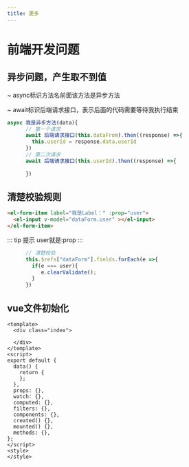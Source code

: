 ```yaml
---
title: 更多
---
```


# 前端开发问题

## 异步问题，产生取不到值
~ async标识方法名前面该方法是异步方法

~ await标识后端请求接口，表示后面的代码需要等待我执行结束
``` js
async 我是异步方法(data){
      // 第一个请求
      await 后端请求接口(this.dataFrom).then((response) =>{
        this.userId = response.data.userId
      })
      // 第二次请求
      await 后端请求接口(this.userId).then((response) =>{
        
      })
```

## 清楚校验规则

``` html
<el-form-item label="我是Label：" :prop="user">
  <el-input v-model="dataForm.user" ></el-input>
</el-form-item>
```
::: tip 提示
  user就是:prop
:::

``` js
      // 清楚校验
      this.$refs["dataForm"].fields.forEach(e =>{
        if(e === user){
           e.clearValidate();
        }
      })
```

## vue文件初始化
``` vue
<template>
  <div class="index">

  </div>
</template>
<script>
export default {
  data() {
    return {
    };
  },
  props: {},
  watch: {},
  computed: {},
  filters: {},
  components: {},
  created() {},
  mounted() {},
  methods: {},
};
</script>
<style>
</style>

```
